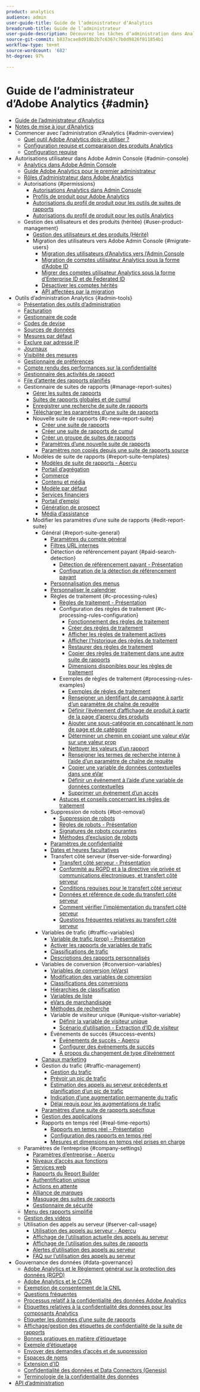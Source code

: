 ```yaml
---
product: analytics
audience: admin
user-guide-title: Guide de lʼadministrateur dʼAnalytics
breadcrumb-title: Guide de l’administrateur
user-guide-description: Découvrez les tâches dʼadministration dans Analytics, qui vous permettent entre autres de gérer les utilisateurs et les produits dans Experience Cloud Admin Console, de configurer des suites de rapports et bien plus encore.
source-git-commit: b837acae8d918b2b7c6367c7b0d9826f811854b1
workflow-type: tm+mt
source-wordcount: '682'
ht-degree: 97%

---
```



# Guide de lʼadministrateur d’Adobe Analytics {#admin}

+ [Guide de lʼadministrateur dʼAnalytics](home.md)
+ [Notes de mise à jour d’Analytics](https://experienceleague.adobe.com/docs/analytics/release-notes/latest.html?lang=fr)
+ Commencer avec l’administration d’Analytics {#admin-overview}
   + [Quel outil Adobe Analytics dois-je utiliser ?](get-started/which-analytics-tool.md)
   + [Configuration requise et comparaison des produits Analytics](get-started/analytics-product-comparison.md)
   + [Configuration requise](get-started/sys-reqs.md)
+ Autorisations utilisateur dans Adobe Admin Console {#admin-console}
   + [Analytics dans Adobe Admin Console](admin-console/home.md)
   + [Guide Adobe Analytics pour le premier administrateur](admin-console/first-admin-guide.md)
   + [Rôles d’administrateur dans Adobe Analytics](admin-console/admin-roles-in-analytics.md)
   + Autorisations {#permissions}
      + [Autorisations Analytics dans Admin Console](admin-console/permissions/summary-tables.md)
      + [Profils de produit pour Adobe Analytics](admin-console/permissions/product-profile.md)
      + [Autorisations du profil de produit pour les outils de suites de rapports](admin-console/permissions/report-suite-tools.md)
      + [Autorisations du profil de produit pour les outils Analytics](admin-console/permissions/analytics-tools.md)
   + Gestion des utilisateurs et des produits (héritée) {#user-product-management}
      + [Gestion des utilisateurs et des produits (Hérité)](admin-console/user-management2/user-management.md)
      + Migration des utilisateurs vers Adobe Admin Console {#migrate-users}
         + [Migration des utilisateurs d’Analytics vers l’Admin Console](admin-console/user-management2/user-migration/c-migration-tool.md)
         + [Migration de comptes utilisateur Analytics sous la forme d’Adobe ID](admin-console/user-management2/user-migration/t-migrate-users.md)
         + [Migrer des comptes utilisateur Analytics sous la forme d’Enterprise ID et de Federated ID](admin-console/user-management2/user-migration/migrate-enterprise.md)
         + [Désactiver les comptes hérités](admin-console/user-management2/user-migration/t-disable-legacy-login.md)
         + [API affectées par la migration](admin-console/user-management2/user-migration/developer.md)
+ Outils d’administration Analytics {#admin-tools}
   + [Présentation des outils d’administration](admin/c-admin-tools.md)
   + [Facturation](admin/billing-admin.md)
   + [Gestionnaire de code](admin/code-manager-admin.md)
   + [Codes de devise](admin/currency.md)
   + [Sources de données](admin/data-sources.md)
   + [Mesures par défaut](admin/default-metrics.md)
   + [Exclure par adresse IP](admin/exclude-ip.md)
   + [Journaux](admin/logs.md)
   + [Visibilité des mesures](admin/metric-visibility.md)
   + [Gestionnaire de préférences](admin/preferences-manager.md)
   + [Compte rendu des performances sur la confidentialité](admin/privacy-reporting.md)
   + [Gestionnaire des activités de rapport](admin/reporting-activity.md)
   + [File d’attente des rapports planifiés](admin/scheduled-reports-admin.md)
   + Gestionnaire de suites de rapports {#manage-report-suites}
      + [Gérer les suites de rapports](admin/c-manage-report-suites/report-suites-admin.md)
      + [Suites de rapports globales et de cumul](admin/c-manage-report-suites/rollup-report-suite.md)
      + [Enregistrer une recherche de suite de rapports](admin/c-manage-report-suites/t-report-suite-saved-search.md)
      + [Télécharger les paramètres d’une suite de rapports](admin/c-manage-report-suites/t-download-rs-settings.md)
      + Nouvelle suite de rapports {#c-new-report-suite}
         + [Créer une suite de rapports](admin/c-manage-report-suites/c-new-report-suite/t-create-a-report-suite.md)
         + [Créer une suite de rapports de cumul](admin/c-manage-report-suites/c-new-report-suite/t-rollups.md)
         + [Créer un groupe de suites de rapports](admin/c-manage-report-suites/c-new-report-suite/t-create-rs-group.md)
         + [Paramètres d’une nouvelle suite de rapports](admin/c-manage-report-suites/c-new-report-suite/new-report-suite.md)
         + [Paramètres non copiés depuis une suite de rapports source](admin/c-manage-report-suites/c-new-report-suite/settings-not-copied-from-rs.md)
      + Modèles de suite de rapports {#report-suite-templates}
         + [Modèles de suite de rapports - Aperçu](admin/c-manage-report-suites/c-report-suite-templates/report-suite-templates.md)
         + [Portail d’agrégation](admin/c-manage-report-suites/c-report-suite-templates/aggregator-portal.md)
         + [Commerce](admin/c-manage-report-suites/c-report-suite-templates/commerce-admin.md)
         + [Contenu et média](admin/c-manage-report-suites/c-report-suite-templates/content-media.md)
         + [Modèle par défaut](admin/c-manage-report-suites/c-report-suite-templates/default-rs-template.md)
         + [Services financiers](admin/c-manage-report-suites/c-report-suite-templates/financial-services.md)
         + [Portail d’emploi](admin/c-manage-report-suites/c-report-suite-templates/job-portal.md)
         + [Génération de prospect](admin/c-manage-report-suites/c-report-suite-templates/lead-generation.md)
         + [Média d’assistance](admin/c-manage-report-suites/c-report-suite-templates/support-media.md)
      + Modifier les paramètres d’une suite de rapports {#edit-report-suite}
         + Général {#report-suite-general}
            + [Paramètres du compte général](admin/c-manage-report-suites/c-edit-report-suites/general/general-acct-settings-admin.md)
            + [Filtres URL internes](admin/c-manage-report-suites/c-edit-report-suites/general/internal-url-filter-admin.md)
            + Détection de référencement payant {#paid-search-detection}
               + [Détection de référencement payant - Présentation](admin/c-manage-report-suites/c-edit-report-suites/general/paid-search-detection/paid-search-detection.md)
               + [Configuration de la détection de référencement payant](admin/c-manage-report-suites/c-edit-report-suites/general/paid-search-detection/t-paid-search-detection.md)
            + [Personnalisation des menus](admin/c-manage-report-suites/c-edit-report-suites/general/customize-menus.md)
            + [Personnaliser le calendrier](admin/c-manage-report-suites/c-edit-report-suites/general/custom-calendar.md)
            + Règles de traitement {#c-processing-rules}
               + [Règles de traitement - Présentation](admin/c-manage-report-suites/c-edit-report-suites/general/c-processing-rules/processing-rules.md)
               + Configuration des règles de traitement {#c-processing-rules-configuration}
                  + [Fonctionnement des règles de traitement](admin/c-manage-report-suites/c-edit-report-suites/general/c-processing-rules/c-processing-rules-configuration/processing-rules-about.md)
                  + [Créer des règles de traitement](admin/c-manage-report-suites/c-edit-report-suites/general/c-processing-rules/c-processing-rules-configuration/t-processing-rules.md)
                  + [Afficher les règles de traitement actives](admin/c-manage-report-suites/c-edit-report-suites/general/c-processing-rules/c-processing-rules-configuration/t-processing-rules-view.md)
                  + [Afficher l’historique des règles de traitement](admin/c-manage-report-suites/c-edit-report-suites/general/c-processing-rules/c-processing-rules-configuration/t-processing-rule-view-history.md)
                  + [Restaurer des règles de traitement](admin/c-manage-report-suites/c-edit-report-suites/general/c-processing-rules/c-processing-rules-configuration/t-processing-rules-restore.md)
                  + [Copier des règles de traitement dans une autre suite de rapports](admin/c-manage-report-suites/c-edit-report-suites/general/c-processing-rules/c-processing-rules-configuration/t-processing-rules-copy-to-rs.md)
                  + [Dimensions disponibles pour les règles de traitement](admin/c-manage-report-suites/c-edit-report-suites/general/c-processing-rules/processing-rule-dimensions.md)
               + Exemples de règles de traitement {#processing-rules-examples}
                  + [Exemples de règles de traitement](admin/c-manage-report-suites/c-edit-report-suites/general/c-processing-rules/processing-rules-examples/processing-rules-examples.md)
                  + [Renseigner un identifiant de campagne à partir d’un paramètre de chaîne de requête](admin/c-manage-report-suites/c-edit-report-suites/general/c-processing-rules/processing-rules-examples/processing-rules-populate-campaign-id.md)
                  + [Définir l’événement d’affichage de produit à partir de la page d’aperçu des produits](admin/c-manage-report-suites/c-edit-report-suites/general/c-processing-rules/processing-rules-examples/setting-the-product-view-event.md)
                  + [Ajouter une sous-catégorie en concaténant le nom de page et de catégorie](admin/c-manage-report-suites/c-edit-report-suites/general/c-processing-rules/processing-rules-examples/subcategory-concatenating.md)
                  + [Déterminer un chemin en copiant une valeur eVar sur une valeur prop](admin/c-manage-report-suites/c-edit-report-suites/general/c-processing-rules/processing-rules-examples/processing-rules-determining-path.md)
                  + [Nettoyer les valeurs d’un rapport](admin/c-manage-report-suites/c-edit-report-suites/general/c-processing-rules/processing-rules-examples/clean-up-values-in-a-report.md)
                  + [Renseigner les termes de recherche interne à l’aide d’un paramètre de chaîne de requête](admin/c-manage-report-suites/c-edit-report-suites/general/c-processing-rules/processing-rules-examples/processing-rules-populating-internal-search.md)
                  + [Copier une variable de données contextuelles dans une eVar](admin/c-manage-report-suites/c-edit-report-suites/general/c-processing-rules/processing-rules-examples/processing-rules-copy-context-data.md)
                  + [Définir un événement à l’aide d’une variable de données contextuelles](admin/c-manage-report-suites/c-edit-report-suites/general/c-processing-rules/processing-rules-examples/processing-rules-copy-context-data-event.md)
                  + [Supprimer un événement d’un accès](admin/c-manage-report-suites/c-edit-report-suites/general/c-processing-rules/processing-rules-examples/processing-rules-remove-event.md)
               + [Astuces et conseils concernant les règles de traitement](admin/c-manage-report-suites/c-edit-report-suites/general/c-processing-rules/processing-rules-tips.md)
            + Suppression de robots {#bot-removal}
               + [Suppression de robots](admin/c-manage-report-suites/c-edit-report-suites/general/bot-removal/bot-removal.md)
               + [Règles de robots - Présentation](admin/c-manage-report-suites/c-edit-report-suites/general/bot-removal/bot-rules.md)
               + [Signatures de robots courantes](admin/c-manage-report-suites/c-edit-report-suites/general/bot-removal/bot-signatures.md)
               + [Méthodes d’exclusion de robots](admin/c-manage-report-suites/c-edit-report-suites/general/bot-removal/bot-exclusion-methods.md)
            + [Paramètres de confidentialité](admin/c-manage-report-suites/c-edit-report-suites/general/privacy-settings.md)
            + [Dates et heures facultatives](admin/c-manage-report-suites/c-edit-report-suites/general/timestamp-optional.md)
            + Transfert côté serveur {#server-side-forwarding}
               + [Transfert côté serveur - Présentation](admin/c-manage-report-suites/c-edit-report-suites/general/c-server-side-forwarding/ssf.md)
               + [Conformité au RGPD et à la directive vie privée et communications électroniques, et transfert côté serveur](admin/c-manage-report-suites/c-edit-report-suites/general/c-server-side-forwarding/ssf-gdpr.md)
               + [Conditions requises pour le transfert côté serveur](admin/c-manage-report-suites/c-edit-report-suites/general/c-server-side-forwarding/ssf-requirements.md)
               + [Données et référence de code du transfert côté serveur](admin/c-manage-report-suites/c-edit-report-suites/general/c-server-side-forwarding/ssf-reference.md)
               + [Comment vérifier l’implémentation du transfert côté serveur](admin/c-manage-report-suites/c-edit-report-suites/general/c-server-side-forwarding/ssf-verify.md)
               + [Questions fréquentes relatives au transfert côté serveur](admin/c-manage-report-suites/c-edit-report-suites/general/c-server-side-forwarding/ssf-faq.md)
         + Variables de trafic {#traffic-variables}
            + [Variable de trafic (prop) - Présentation](admin/c-manage-report-suites/c-edit-report-suites/c-traffic-variables/traffic-var.md)
            + [Activer les rapports de variables de trafic](admin/c-manage-report-suites/c-edit-report-suites/c-traffic-variables/t-traffic-variable.md)
            + [Classifications de trafic](admin/c-manage-report-suites/c-edit-report-suites/c-traffic-variables/traffic-classifications.md)
            + [Descriptions des rapports personnalisés](admin/c-manage-report-suites/c-edit-report-suites/c-traffic-variables/custom-desc-admin.md)
         + Variables de conversion {#conversion-variables}
            + [Variables de conversion (eVars)](admin/c-manage-report-suites/c-edit-report-suites/conversion-var-admin/conversion-var-admin.md)
            + [Modification des variables de conversion](admin/c-manage-report-suites/c-edit-report-suites/conversion-var-admin/t-conversion-variables-admin.md)
            + [Classifications des conversions](admin/c-manage-report-suites/c-edit-report-suites/conversion-var-admin/conversion-classifications.md)
            + [Hiérarchies de classification](admin/c-manage-report-suites/c-edit-report-suites/conversion-var-admin/classification-hierarchies.md)
            + [Variables de liste](admin/c-manage-report-suites/c-edit-report-suites/conversion-var-admin/list-var-admin.md)
            + [eVars de marchandisage](admin/c-manage-report-suites/c-edit-report-suites/conversion-var-admin/merchandising-evars.md)
            + [Méthodes de recherche](admin/c-manage-report-suites/c-edit-report-suites/conversion-var-admin/finding-methods.md)
            + Variable de visiteur unique {#unique-visitor-variable}
               + [Définir la variable de visiteur unique](admin/c-manage-report-suites/c-edit-report-suites/conversion-var-admin/unique-visitor-variable-admin/t-unique-visitor-variable.md)
               + [Scénario d’utilisation - Extraction d’ID de visiteur](admin/c-manage-report-suites/c-edit-report-suites/conversion-var-admin/unique-visitor-variable-admin/extract-visitorids-usecase.md)
            + Événements de succès {#success-events}
               + [Événements de succès - Aperçu](admin/c-manage-report-suites/c-edit-report-suites/conversion-var-admin/c-success-events/success-event.md)
               + [Configurer des événements de succès](admin/c-manage-report-suites/c-edit-report-suites/conversion-var-admin/c-success-events/t-success-events.md)
               + [À propos du changement de type d’événement](admin/c-manage-report-suites/c-edit-report-suites/conversion-var-admin/c-success-events/event-type.md)
         + [Canaux marketing](admin/c-manage-report-suites/c-edit-report-suites/marketing-channels-admin.md)
         + Gestion du trafic {#traffic-management}
            + [Gestion du trafic](admin/c-manage-report-suites/c-edit-report-suites/c-traffic-management/traffic-management.md)
            + [Prévoir un pic de trafic](admin/c-manage-report-suites/c-edit-report-suites/c-traffic-management/t-traffic-schedule-spike.md)
            + [Estimation des appels au serveur précédents et planification d’un pic de trafic](admin/c-manage-report-suites/c-edit-report-suites/c-traffic-management/traffic-spike-estimate-past-server-calls.md)
            + [Indication d’une augmentation permanente du trafic](admin/c-manage-report-suites/c-edit-report-suites/c-traffic-management/t-traffic-permanent.md)
            + [Délai requis pour les augmentations de trafic](admin/c-manage-report-suites/c-edit-report-suites/c-traffic-management/traffic-lead-time.md)
         + [Paramètres d’une suite de rapports spécifique](admin/c-manage-report-suites/c-edit-report-suites/individual-rs-settings.md)
         + [Gestion des applications](admin/c-manage-report-suites/c-edit-report-suites/mobile-management.md)
         + Rapports en temps réel {#real-time-reports}
            + [Rapports en temps réel - Présentation](admin/c-manage-report-suites/c-edit-report-suites/realtime/realtime.md)
            + [Configuration des rapports en temps réel](admin/c-manage-report-suites/c-edit-report-suites/realtime/t-realtime-admin.md)
            + [Mesures et dimensions en temps réel prises en charge](admin/c-manage-report-suites/c-edit-report-suites/realtime/realtime-metrics.md)
   + Paramètres de l’entreprise {#company-settings}
      + [Paramètres d’entreprise - Aperçu](admin/company/c-company-settings.md)
      + [Niveaux d’accès aux fonctions](admin/company/feature-access-levels.md)
      + [Services web](admin/company/web-services-admin.md)
      + [Rapports du Report Builder](admin/company/report-builder-reports-admin.md)
      + [Authentification unique](admin/company/single-signon-admin.md)
      + [Actions en attente](admin/company/pending-actions-admin.md)
      + [Alliance de marques](admin/company/co-branding-admin.md)
      + [Masquage des suites de rapports](admin/company/c-hide-report-suites.md)
      + [Gestionnaire de sécurité](admin/company/security-manager.md)
   + [Menu des rapports simplifié](admin/t-simplified-menu.md)
   + [Gestion des vidéos](admin/video-management.md)
   + Utilisation des appels au serveur {#server-call-usage}
      + [Utilisation des appels au serveur - Aperçu](admin/c-server-call-usage/overage-overview.md)
      + [Affichage de l’utilisation actuelle des appels au serveur](admin/c-server-call-usage/server-call-usage-dashboard.md)
      + [Affichage de l’utilisation des suites de rapports](admin/c-server-call-usage/report-suite-usage.md)
      + [Alertes d’utilisation des appels au serveur](admin/c-server-call-usage/scu-alerts.md)
      + [FAQ sur l’utilisation des appels au serveur](admin/c-server-call-usage/overage-faq.md)
+ Gouvernance des données {#data-governance}
   + [Adobe Analytics et le Règlement général sur la protection des données (RGPD)](c-data-governance/an-gdpr-overview.md)
   + [Adobe Analytics et le CCPA](c-data-governance/an-ccpa-overview.md)
   + [Exemption de consentement de la CNIL](c-data-governance/cnil-consent-exemption.md)
   + [Questions fréquentes](c-data-governance/gdpr-faq.md)
   + [Processus relatif à la confidentialité des données Adobe Analytics](c-data-governance/an-gdpr-workflow.md)
   + [Étiquettes relatives à la confidentialité des données pour les composants Analytics](c-data-governance/gdpr-labels.md)
   + [Étiqueter les données d’une suite de rapports](c-data-governance/gdpr-setup-reportsuite.md)
   + [Affichage/gestion des étiquettes de confidentialité de la suite de rapports](c-data-governance/gdpr-view-settings.md)
   + [Bonnes pratiques en matière d’étiquetage](c-data-governance/gdpr-analytics-ids.md)
   + [Exemple d’étiquetage](c-data-governance/gdpr-labeling-example.md)
   + [Envoyer des demandes d’accès et de suppression](c-data-governance/gdpr-submit-access-delete.md)
   + [Espaces de noms](c-data-governance/gdpr-namespaces.md)
   + [Extension d’ID](c-data-governance/gdpr-id-expansion.md)
   + [Confidentialité des données et Data Connectors (Genesis)](c-data-governance/data-connectors-gdpr.md)
   + [Terminologie de la confidentialité des données](c-data-governance/gdpr-terminology.md)
+ [API d’administration](c-admin-api/c-admin-api.md)
